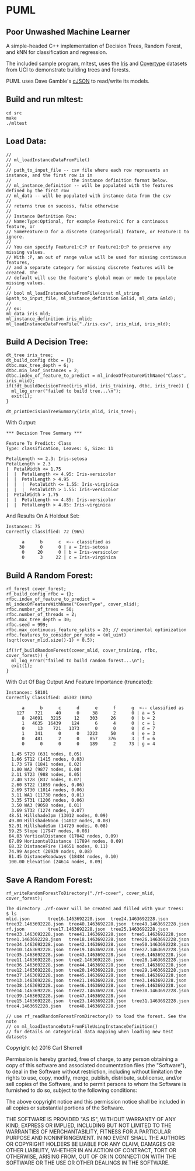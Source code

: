 # PUML
Poor Unwashed Machine Learner
-----------------------------

A simple-headed C++ implementation of Decision Trees, Random Forest, and kNN for classification and regression. 

The included sample program, mltest, uses the [Iris](https://archive.ics.uci.edu/ml/datasets/Iris "Title")  and [Covertype](https://archive.ics.uci.edu/ml/datasets/Covertype "Title") datasets from UCI to demonstrate building trees and forests.  

PUML uses Dave Gamble's [cJSON](https://github.com/DaveGamble/cJSON "Title") to read/write its models.
  
  
Build and run mltest:
---------------------
    cd src  
    make  
    ./mltest  


Load Data:
----------
    //
    // ml_loadInstanceDataFromFile()
    //
    // path_to_input_file -- csv file where each row represents an instance, and the first row is in
    //                       the instance definition format below.
    // ml_instance_definition -- will be populated with the features defined by the first row
    // ml_data -- will be populated with instance data from the csv
    //
    // returns true on success, false otherwise
    //
    // Instance Definition Row:
    // Name:Type:Optional, for example Feature1:C for a continuous feature, or
    // SomeFeature:D for a discrete (categorical) feature, or Feature:I to ignore.
    //
    // You can specify Feature1:C:P or Feature1:D:P to preserve any missing values.
    // With :P, an out of range value will be used for missing continuous features,
    // and a separate category for missing discrete features will be created. The
    // default will use the feature's global mean or mode to populate missing values.
    //
    // bool ml_loadInstanceDataFromFile(const ml_string &path_to_input_file, ml_instance_definition &mlid, ml_data &mld);
    //
    // ex:
    ml_data iris_mld;
    ml_instance_definition iris_mlid;
    ml_loadInstanceDataFromFile("./iris.csv", iris_mlid, iris_mld);
  

Build A Decision Tree:
----------------------

    dt_tree iris_tree;
    dt_build_config dtbc = {};
    dtbc.max_tree_depth = 6;
    dtbc.min_leaf_instances = 2;
    dtbc.index_of_feature_to_predict = ml_indexOfFeatureWithName("Class", iris_mlid);
    if(!dt_buildDecisionTree(iris_mlid, iris_training, dtbc, iris_tree)) {
      ml_log_error("failed to build tree...\n");
      exit(1);
    }

    dt_printDecisionTreeSummary(iris_mlid, iris_tree); 

With Output:

    *** Decision Tree Summary ***
    
    Feature To Predict: Class
    Type: classification, Leaves: 6, Size: 11
    
    PetalLength <= 2.3: Iris-setosa
    PetalLength > 2.3
    |  PetalWidth <= 1.75
    |  |  PetalLength <= 4.95: Iris-versicolor
    |  |  PetalLength > 4.95
    |  |  |  PetalWidth <= 1.55: Iris-virginica
    |  |  |  PetalWidth > 1.55: Iris-versicolor
    |  PetalWidth > 1.75
    |  |  PetalLength <= 4.85: Iris-versicolor
    |  |  PetalLength > 4.85: Iris-virginica

  
And Results On A Holdout Set:  
    
    Instances: 75
    Correctly Classified: 72 (96%)
    
          a      b      c  <-- classified as
         30      0      0 | a = Iris-setosa
          0     20      0 | b = Iris-versicolor
          0      3     22 | c = Iris-virginica


Build A Random Forest:
----------------------
    rf_forest cover_forest;
    rf_build_config rfbc = {};
    rfbc.index_of_feature_to_predict = ml_indexOfFeatureWithName("CoverType", cover_mlid);
    rfbc.number_of_trees = 50;
    rfbc.number_of_threads = 2;
    rfbc.max_tree_depth = 30;
    rfbc.seed = 999;
    rfbc.max_continuous_feature_splits = 20; // experimental optimization
    rfbc.features_to_consider_per_node = (ml_uint)(sqrt(cover_mlid.size()-1) + 0.5);
    
    if(!rf_buildRandomForest(cover_mlid, cover_training, rfbc, cover_forest)) {
      ml_log_error("failed to build random forest...\n");
      exit(1);
    }

With Out Of Bag Output And Feature Importance (truncated):

    Instances: 58101
    Correctly Classified: 46302 (80%)
    
          a      b      c      d      e      f      g  <-- classified as
        127    721     40      0     38      2      0 | a = 5
          8  24691   3215     12    303     26      0 | b = 2
          1   4635  16439    124      6      4      0 | c = 1
          0     13    721   1373      0      0      0 | d = 7
          1    341      0      0   3223     50      4 | e = 3
          0    481      2      0    857    376      3 | f = 6
          0      0      0      0    189      2     73 | g = 4

      1.45 ST29 (631 nodes, 0.05)
      1.66 ST12 (1415 nodes, 0.03)
      1.73 ST9 (1841 nodes, 0.02)
      1.80 WA2 (9877 nodes, 0.00)
      2.11 ST23 (988 nodes, 0.05)
      2.40 ST28 (837 nodes, 0.07)
      2.60 ST22 (1059 nodes, 0.06)
      2.69 ST30 (1014 nodes, 0.06)
      3.11 WA1 (11730 nodes, 0.01)
      3.35 ST31 (1206 nodes, 0.06)
      3.50 WA3 (9058 nodes, 0.01)
      3.69 ST32 (1274 nodes, 0.07)
     48.51 Hillshade3pm (13012 nodes, 0.09)
     49.80 HillshadeNoon (14012 nodes, 0.08)
     52.91 Hillshade9am (14729 nodes, 0.08)
     59.25 Slope (17947 nodes, 0.08)
     64.03 VerticalDistance (17042 nodes, 0.09)
     67.09 HorizontalDistance (17894 nodes, 0.09)
     68.32 DistanceFire (14651 nodes, 0.11)
     74.99 Aspect (20939 nodes, 0.08)
     81.45 DistanceRoadways (18484 nodes, 0.10)
     100.00 Elevation (24614 nodes, 0.09)

Save A Random Forest:
---------------------
    rf_writeRandomForestToDirectory("./rf-cover", cover_mlid, cover_forest);

    The directory ./rf-cover will be created and filled with your trees:
    $ ls
    mlid.json		tree16.1463692228.json	tree24.1463692228.json	tree32.1463692228.json	tree40.1463692228.json	tree49.1463692228.json
    rf.json			tree17.1463692228.json	tree25.1463692228.json	tree33.1463692228.json	tree41.1463692228.json	tree5.1463692228.json
    tree1.1463692228.json	tree18.1463692228.json	tree26.1463692228.json	tree34.1463692228.json	tree42.1463692228.json	tree50.1463692228.json
    tree10.1463692228.json	tree19.1463692228.json	tree27.1463692228.json	tree35.1463692228.json	tree43.1463692228.json	tree6.1463692228.json
    tree11.1463692228.json	tree2.1463692228.json	tree28.1463692228.json	tree36.1463692228.json	tree44.1463692228.json	tree7.1463692228.json
    tree12.1463692228.json	tree20.1463692228.json	tree29.1463692228.json	tree37.1463692228.json	tree45.1463692228.json	tree8.1463692228.json
    tree13.1463692228.json	tree21.1463692228.json	tree3.1463692228.json	tree38.1463692228.json	tree46.1463692228.json	tree9.1463692228.json
    tree14.1463692228.json	tree22.1463692228.json	tree30.1463692228.json	tree39.1463692228.json	tree47.1463692228.json
    tree15.1463692228.json	tree23.1463692228.json	tree31.1463692228.json	tree4.1463692228.json	tree48.1463692228.json
    
    // use rf_readRandomForestFromDirectory() to load the forest. See the note 
    // on ml_loadInstanceDataFromFileUsingInstanceDefinition() 
    // for details on categorical data mapping when loading new test datasets

Copyright (c) 2016 Carl Sherrell

Permission is hereby granted, free of charge, to any person obtaining a copy
of this software and associated documentation files (the "Software"), to deal
in the Software without restriction, including without limitation the rights
to use, copy, modify, merge, publish, distribute, sublicense, and/or sell
copies of the Software, and to permit persons to whom the Software is
furnished to do so, subject to the following conditions:

The above copyright notice and this permission notice shall be included in all
copies or substantial portions of the Software.

THE SOFTWARE IS PROVIDED "AS IS", WITHOUT WARRANTY OF ANY KIND, EXPRESS OR
IMPLIED, INCLUDING BUT NOT LIMITED TO THE WARRANTIES OF MERCHANTABILITY,
FITNESS FOR A PARTICULAR PURPOSE AND NONINFRINGEMENT. IN NO EVENT SHALL THE
AUTHORS OR COPYRIGHT HOLDERS BE LIABLE FOR ANY CLAIM, DAMAGES OR OTHER
LIABILITY, WHETHER IN AN ACTION OF CONTRACT, TORT OR OTHERWISE, ARISING FROM,
OUT OF OR IN CONNECTION WITH THE SOFTWARE OR THE USE OR OTHER DEALINGS IN THE
SOFTWARE.


